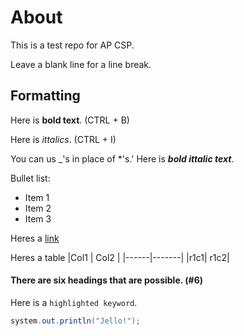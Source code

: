 # About
This is a test repo for AP CSP.

Leave a blank line for a line break.

## Formatting
Here is **bold text**. (CTRL + B)

Here is _ittalics_. (CTRL + I)

You can us _'s in place of *'s.'
Here is **_bold ittalic text_**.

Bullet list:
* Item 1
* Item 2
* Item 3

Heres a [link](https://netflix.com)

Heres a table
|Col1  | Col2  | 
|------|-------|
|r1c1| r1c2|

#### There are six headings that are possible. (#6)

Here is a `highlighted keyword`.

```Java
system.out.println("Jello!");
```

